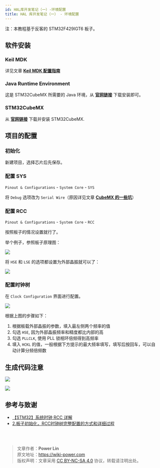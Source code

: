 ```yaml
---
id: HAL库开发笔记（一）-环境配置
title: HAL 库开发笔记（一） - 环境配置
---
```


注：本教程基于反客的 STM32F429IGT6 板子。

## 软件安装

### Keil MDK

详见文章 [**Keil MDK 配置指南**](https://wiki-power.com/KeilMDK%E9%85%8D%E7%BD%AE%E6%8C%87%E5%8D%97)

### Java Runtime Environment

这是 STM32CubeMX 所需要的 Java 环境，从 [**官网链接**](https://www.java.com/en/download/) 下载安装即可。

### STM32CubeMX

从 [**官网链接**](https://my.st.com/content/my_st_com/zh/products/development-tools/software-development-tools/stm32-software-development-tools/stm32-configurators-and-code-generators/stm32cubemx.license=1611899126599.product=STM32CubeMX.version=6.1.1.html) 下载并安装 STM32CubeMX.

## 项目的配置

### 初始化

新建项目，选择芯片后先保存。

### 配置 SYS

`Pinout & Configurations` - `System Core` - `SYS`

将 `Debug` 选项改为 `Serial Wire`（原因详见文章 [**CubeMX 的一些坑**](https://wiki-power.com/CubeMX%E7%9A%84%E4%B8%80%E4%BA%9B%E5%9D%91#%E9%BB%98%E8%AE%A4%E5%85%B3%E9%97%AD%E8%B0%83%E8%AF%95%E7%AB%AF%E5%8F%A3)）

### 配置 RCC

`Pinout & Configurations` - `System Core` - `RCC`

按照板子的情况设置就行了。

举个例子，参照板子原理图：

![](https://wiki-media-1253965369.cos.ap-guangzhou.myqcloud.com/img/20210205205030.png)

将 `HSE` 和 `LSE` 的选项都设置为外部晶振就可以了：

![](https://wiki-media-1253965369.cos.ap-guangzhou.myqcloud.com/img/20210205205140.png)

### 配置时钟树

在 `Clock Configuration` 界面进行配置。


![](https://wiki-media-1253965369.cos.ap-guangzhou.myqcloud.com/img/20210205205550.png)

根据上图的步骤如下：

1. 根据板载外部晶振的参数，填入最左侧两个频率的值
2. 勾选 `HSE`, 因为外部晶振频率和精度都比内部的高
3. 勾选 `PLLCLK`, 使用 PLL 锁相环倍频得到高频率
4. 填入 `HCKL` 的值，一般根据下方提示的最大频率填写，填写后按回车，可以自动计算分频倍频数

## 生成代码注意

![](https://wiki-media-1253965369.cos.ap-guangzhou.myqcloud.com/img/20210130095224.png)

![](https://wiki-media-1253965369.cos.ap-guangzhou.myqcloud.com/img/20210130095239.png)


## 参考与致谢 

- [【STM32】系统时钟 RCC 详解](https://blog.csdn.net/as480133937/article/details/98845509)
- [2.板子初始化，RCC时钟树完整配置的方式和详细过程](https://www.notion.so/2-RCC-770c0c454f954408a3956257aa0fb523)

<br />

<br />

> 文章作者：**Power Lin**  
> 原文地址：<https://wiki-power.com>  
> 版权声明：文章采用 [CC BY-NC-SA 4.0](https://creativecommons.org/licenses/by/4.0/deed.zh) 协议，转载请注明出处。
